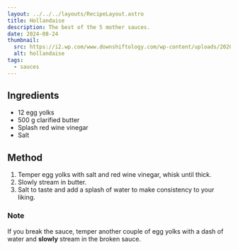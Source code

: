 ```yaml
---
layout: ../../../layouts/RecipeLayout.astro
title: Hollandaise
description: The best of the 5 mother sauces.
date: 2024-08-24
thumbnail:
  src: https://i2.wp.com/www.downshiftology.com/wp-content/uploads/2020/01/Hollandaise-Sauce-7.jpg
  alt: hollandaise
tags:
  - sauces
---
```


## Ingredients

- 12 egg yolks
- 500 g clarified butter
- Splash red wine vinegar
- Salt

## Method

1. Temper egg yolks with salt and red wine vinegar, whisk until thick.
2. Slowly stream in butter.
3. Salt to taste and add a splash of water to make consistency to your liking.


### Note
If you break the sauce, temper another couple of egg yolks with a dash of water and **slowly** stream in the broken sauce. 
